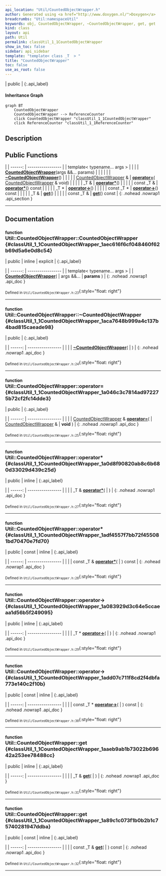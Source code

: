 ```yaml
---
api_location: "Util/CountedObjectWrapper.h"
author: Generated using <a href="http://www.doxygen.nl/">Doxygen</a>
breadcrumbs: "Util:namespaceUtil"
keywords: obj, CountedObjectWrapper, ~CountedObjectWrapper, get, get
kind: class
layout: api
path: Util
permalink: classUtil_1_1CountedObjectWrapper
show_in_toc: false
sidebar: api_sidebar
template: "template< class _T  > "
title: "CountedObjectWrapper"
toc: false
use_as_root: false
---
```


| public |
{:.api_label}

#### Inheritance Graph

```mermaid
graph BT
	CountedObjectWrapper
	CountedObjectWrapper --> ReferenceCounter
	click CountedObjectWrapper "classUtil_1_1CountedObjectWrapper"
	click ReferenceCounter "classUtil_1_1ReferenceCounter"
```

## Description





## Public Functions

|
| ------: | ----------------- |
| template< typename... args >  | |
|  | **[CountedObjectWrapper](#classUtil_1_1CountedObjectWrapper_1aec616f6cf048460f62b69d5a6e0d8c54)**(args &&... params) |
|  | |
|  | **[~CountedObjectWrapper](#classUtil_1_1CountedObjectWrapper_1aca7648b999a4c137b4bad815caeade98)**() |
|  | |
| [CountedObjectWrapper](classUtil_1_1CountedObjectWrapper) & | **[operator=](#classUtil_1_1CountedObjectWrapper_1a046c3c7814ad972275b72cf2fc14dde3)**( [CountedObjectWrapper](classUtil_1_1CountedObjectWrapper) & void) |
|  | |
| _T & | **[operator*](#classUtil_1_1CountedObjectWrapper_1a0d8f90820ab8c6b680d33029d439c25d)**() |
|  | |
| const _T & | **[operator*](#classUtil_1_1CountedObjectWrapper_1adf4557f7bb72f455081bd70470e7fd70)**() const |
|  | |
| _T * | **[operator-&gt;](#classUtil_1_1CountedObjectWrapper_1a083929d3c64e5ccaeaa1d56b5f249095)**() |
|  | |
| const _T * | **[operator-&gt;](#classUtil_1_1CountedObjectWrapper_1add07c711f8cd2f4dbfa773e140c2f10b)**() const |
|  | |
| _T & | **[get](#classUtil_1_1CountedObjectWrapper_1aaeb9ab1b73022b69642a253ee78488cc)**() |
|  | |
| const _T & | **[get](#classUtil_1_1CountedObjectWrapper_1a89c1c073f1b0b2b1c75740281947ddba)**() const |
{: .nohead .nowrap1 .api_section }


-------------------------------------------------------------------

## Documentation

### <small>function</small><br/> Util::CountedObjectWrapper::CountedObjectWrapper {#classUtil_1_1CountedObjectWrapper_1aec616f6cf048460f62b69d5a6e0d8c54}

| public | inline | explicit |
{:.api_label}

|
| ------: | ----------------- |
| template< typename... args > |
|  **[CountedObjectWrapper](#classUtil_1_1CountedObjectWrapper_1aec616f6cf048460f62b69d5a6e0d8c54)**( | args &&... | **params** ) |
{: .nohead .nowrap1 .api_doc }





<sub>Defined in `Util/CountedObjectWrapper.h:23`</sub>{:style="float: right"}

-------------------------------------------------------------------

### <small>function</small><br/> Util::CountedObjectWrapper::~CountedObjectWrapper {#classUtil_1_1CountedObjectWrapper_1aca7648b999a4c137b4bad815caeade98}

| public |
{:.api_label}

|
| ------: | ----------------- |
|  |
|  **[~CountedObjectWrapper](#classUtil_1_1CountedObjectWrapper_1aca7648b999a4c137b4bad815caeade98)**( |  ) |
{: .nohead .nowrap1 .api_doc }





<sub>Defined in `Util/CountedObjectWrapper.h:24`</sub>{:style="float: right"}

-------------------------------------------------------------------

### <small>function</small><br/> Util::CountedObjectWrapper::operator= {#classUtil_1_1CountedObjectWrapper_1a046c3c7814ad972275b72cf2fc14dde3}

| public |
{:.api_label}

|
| ------: | ----------------- |
|  |
| [CountedObjectWrapper](classUtil_1_1CountedObjectWrapper) & **[operator=](#classUtil_1_1CountedObjectWrapper_1a046c3c7814ad972275b72cf2fc14dde3)**( |  [CountedObjectWrapper](classUtil_1_1CountedObjectWrapper) & | **void** ) |
{: .nohead .nowrap1 .api_doc }





<sub>Defined in `Util/CountedObjectWrapper.h:25`</sub>{:style="float: right"}

-------------------------------------------------------------------

### <small>function</small><br/> Util::CountedObjectWrapper::operator* {#classUtil_1_1CountedObjectWrapper_1a0d8f90820ab8c6b680d33029d439c25d}

| public | inline |
{:.api_label}

|
| ------: | ----------------- |
|  |
| _T & **[operator*](#classUtil_1_1CountedObjectWrapper_1a0d8f90820ab8c6b680d33029d439c25d)**( |  ) |
{: .nohead .nowrap1 .api_doc }





<sub>Defined in `Util/CountedObjectWrapper.h:27`</sub>{:style="float: right"}

-------------------------------------------------------------------

### <small>function</small><br/> Util::CountedObjectWrapper::operator* {#classUtil_1_1CountedObjectWrapper_1adf4557f7bb72f455081bd70470e7fd70}

| public | const | inline |
{:.api_label}

|
| ------: | ----------------- |
|  |
| const _T & **[operator*](#classUtil_1_1CountedObjectWrapper_1adf4557f7bb72f455081bd70470e7fd70)**( |  ) const |
{: .nohead .nowrap1 .api_doc }





<sub>Defined in `Util/CountedObjectWrapper.h:28`</sub>{:style="float: right"}

-------------------------------------------------------------------

### <small>function</small><br/> Util::CountedObjectWrapper::operator-&gt; {#classUtil_1_1CountedObjectWrapper_1a083929d3c64e5ccaeaa1d56b5f249095}

| public | inline |
{:.api_label}

|
| ------: | ----------------- |
|  |
| _T * **[operator-&gt;](#classUtil_1_1CountedObjectWrapper_1a083929d3c64e5ccaeaa1d56b5f249095)**( |  ) |
{: .nohead .nowrap1 .api_doc }





<sub>Defined in `Util/CountedObjectWrapper.h:29`</sub>{:style="float: right"}

-------------------------------------------------------------------

### <small>function</small><br/> Util::CountedObjectWrapper::operator-&gt; {#classUtil_1_1CountedObjectWrapper_1add07c711f8cd2f4dbfa773e140c2f10b}

| public | const | inline |
{:.api_label}

|
| ------: | ----------------- |
|  |
| const _T * **[operator-&gt;](#classUtil_1_1CountedObjectWrapper_1add07c711f8cd2f4dbfa773e140c2f10b)**( |  ) const |
{: .nohead .nowrap1 .api_doc }





<sub>Defined in `Util/CountedObjectWrapper.h:30`</sub>{:style="float: right"}

-------------------------------------------------------------------

### <small>function</small><br/> Util::CountedObjectWrapper::get {#classUtil_1_1CountedObjectWrapper_1aaeb9ab1b73022b69642a253ee78488cc}

| public | inline |
{:.api_label}

|
| ------: | ----------------- |
|  |
| _T & **[get](#classUtil_1_1CountedObjectWrapper_1aaeb9ab1b73022b69642a253ee78488cc)**( |  ) |
{: .nohead .nowrap1 .api_doc }





<sub>Defined in `Util/CountedObjectWrapper.h:31`</sub>{:style="float: right"}

-------------------------------------------------------------------

### <small>function</small><br/> Util::CountedObjectWrapper::get {#classUtil_1_1CountedObjectWrapper_1a89c1c073f1b0b2b1c75740281947ddba}

| public | const | inline |
{:.api_label}

|
| ------: | ----------------- |
|  |
| const _T & **[get](#classUtil_1_1CountedObjectWrapper_1a89c1c073f1b0b2b1c75740281947ddba)**( |  ) const |
{: .nohead .nowrap1 .api_doc }





<sub>Defined in `Util/CountedObjectWrapper.h:32`</sub>{:style="float: right"}

-------------------------------------------------------------------

